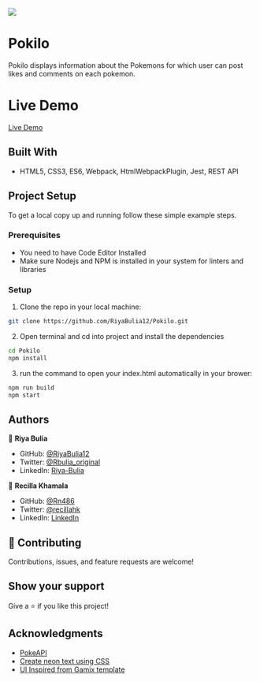 ![](https://img.shields.io/badge/Microverse-blueviolet)

# Pokilo
Pokilo displays information about the Pokemons for which user can post likes and comments on each pokemon.

# Live Demo
[Live Demo](https://riyabulia12.github.io/Pokilo/dist/)

## Built With
- HTML5, CSS3, ES6, Webpack, HtmlWebpackPlugin, Jest, REST API

## Project Setup
To get a local copy up and running follow these simple example steps.

### Prerequisites

- You need to have Code Editor Installed
- Make sure Nodejs and NPM is installed in your system for linters and libraries

### Setup
1. Clone the repo in your local machine:
```bash
git clone https://github.com/RiyaBulia12/Pokilo.git
```
2. Open terminal and cd into project and install the dependencies
```bash
cd Pokilo
npm install
```

3. run the command to open your index.html automatically in your brower:
```bash
npm run build
npm start
```

## Authors

👤 **Riya Bulia**

- GitHub: [@RiyaBulia12](https://github.com/RiyaBulia12)
- Twitter: [@Rbulia_original](https://twitter.com/@rbulia_original)
- LinkedIn: [Riya-Bulia](https://linkedin.com/in/riya-bulia)

👤 **Recilla Khamala**

- GitHub: [@Rn486](https://github.com/Rn486)
- Twitter: [@recillahk](https://twitter.com/recillahk)
- LinkedIn: [LinkedIn](https://www.linkedin.com/in/recillah-khamala-071151b7/)


## 🤝 Contributing

Contributions, issues, and feature requests are welcome!

## Show your support

Give a ⭐️ if you like this project!

## Acknowledgments
- [PokeAPI](https://pokeapi.co/)
- [Create neon text using CSS](https://css-tricks.com/how-to-create-neon-text-with-css/)
- [UI Inspired from Gamix template](https://epiktheme.com/demos/html/Gamix-Preview/demos/index3.html)
